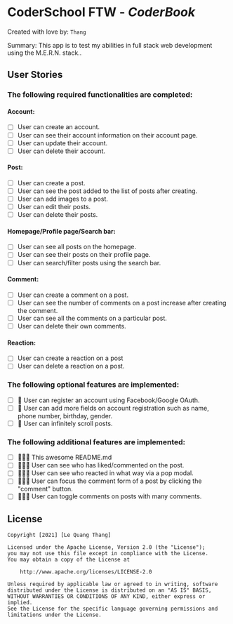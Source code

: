 # CoderSchool FTW - _CoderBook_

Created with love by: `Thang`

<!-- View online at: `Your URL here` -->
<!-- TODO: 🎉 Public online to CodePen/Repl.it/CodeSandbox/Netlify then update the link here -->

Summary: This app is to test my abilities in full stack web development using the M.E.R.N. stack..

<!-- ## Video Walkthrough
Here's a walkthrough of implemented user stories.
To create a GIF, use [LiceCap](http://www.cockos.com/licecap/), [RecordIt](http://www.recordit.co), or [Loom](http://www.useloom.com), and link the image here in the markdown.
```
<img src='http://i.imgur.com/link/to/your/gif/file.gif' title='Video Walkthrough' width='' alt='Video Walkthrough' />
``` -->

<!-- TODO: 🎬 Make a gif and show here -->

## User Stories

<!-- TODO: 🔴🟠🟢 ADD USER STORIES -->

### The following **required** functionalities are completed:

#### Account:

- [ ] User can create an account.
- [ ] User can see their account information on their account page.
- [ ] User can update their account.
- [ ] User can delete their account.

#### Post:

- [ ] User can create a post.
- [ ] User can see the post added to the list of posts after creating.
- [ ] User can add images to a post.
- [ ] User can edit their posts.
- [ ] User can delete their posts.

#### Homepage/Profile page/Search bar:

- [ ] User can see all posts on the homepage.
- [ ] User can see their posts on their profile page.
- [ ] User can search/filter posts using the search bar.

#### Comment:

- [ ] User can create a comment on a post.
- [ ] User can see the number of comments on a post increase after creating the comment.
- [ ] User can see all the comments on a particular post.
- [ ] User can delete their own comments.

#### Reaction:

- [ ] User can create a reaction on a post
- [ ] User can delete a reaction on a post.

### The following **optional** features are implemented:

- [ ] 🚀 User can register an account using Facebook/Google OAuth.
- [ ] 🚀 User can add more fields on account registration such as name, phone number, birthday, gender.
- [ ] 🚀 User can infinitely scroll posts.

### The following **additional** features are implemented:

- [ ] 🚀🚀🚀 This awesome README.md
- [ ] 🚀🚀🚀 User can see who has liked/commented on the post.
- [ ] 🚀🚀🚀 User can see who reacted in what way via a pop modal.
- [ ] 🚀🚀🚀 User can focus the comment form of a post by clicking the "comment" button.
- [ ] 🚀🚀🚀 User can toggle comments on posts with many comments.

<!-- ## Time Spent and Lessons Learned -->
<!-- Time spent: **X** hours spent in total. -->
<!-- TODO: ⌛ Add time spent -->

<!-- ### Challenges encountered while building the app:
- A challange -->
<!-- TODO: 🚧 What is the challanges?  -->

<!-- ### Lessons Learned:
- A lesson -->
<!-- TODO: 🐱‍🏍 What did you learn? -->

## License

    Copyright [2021] [Le Quang Thang]

    Licensed under the Apache License, Version 2.0 (the "License");
    you may not use this file except in compliance with the License.
    You may obtain a copy of the License at

        http://www.apache.org/licenses/LICENSE-2.0

    Unless required by applicable law or agreed to in writing, software
    distributed under the License is distributed on an "AS IS" BASIS,
    WITHOUT WARRANTIES OR CONDITIONS OF ANY KIND, either express or implied.
    See the License for the specific language governing permissions and
    limitations under the License.
